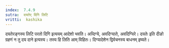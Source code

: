```yaml
---
index:  7.4.9
sutra:  दयतेर् दिगि लिटि
vritti:  kashika 
---
```


दयतेरङ्गस्य लिटि परतो दिगि इत्ययम् आदेशो भवति। अव्दिग्ये, अवदिग्याते, अवदिग्यिरे। दयतेः इति दीङो ग्रहणं न तु दय दाने इत्यस्य। तस्य हि लिति आम् विहितः। दिग्यादेशेन द्विर्वचनस्य बाधनम् इष्यते।

